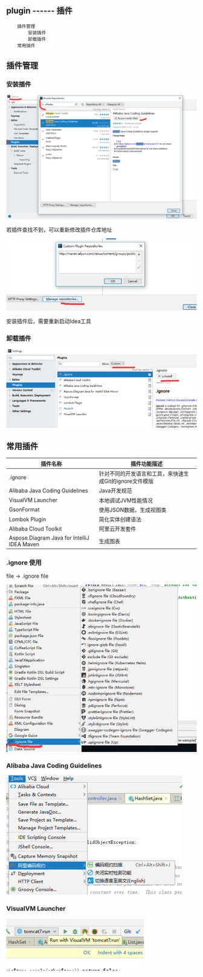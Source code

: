 ## plugin   ------    插件

		插件管理
			安装插件
			卸载插件
		常用插件


## 插件管理


### 安装插件

![installPlugins](installPlugins.png)


若插件查找不到，可以重新修改插件仓库地址

![sourcePlugins](sourcePlugins.png)

安装插件后，需要重新启动Idea工具


### 卸载插件

![uninstallPlugin](uninstallPlugin.png)

## 常用插件
|插件名称|插件功能描述|
|-|-|
|.ignore|针对不同的开发语言和工具，来快速生成Git的ignore文件模版 |
|Alibaba Java Coding Guidelines |Java开发规范|
|VisualVM Launcher|本地调试JVM性能情况|
|GsonFormat |使用JSON数据，生成视图类|
|Lombok Plugin|简化实体创建语法|
|Alibaba Cloud Toolkit |阿里云开发套件|
|Aspose.Diagram Java for IntelliJ IDEA Maven |生成图表|



### .ignore 使用

file -> .ignore file

![ignore](ignore.png)



### Alibaba Java Coding Guidelines

![javacodeguideline](javacodeguideline.png)


### VisualVM Launcher

![VisualJVM](VisualJVM.png)


